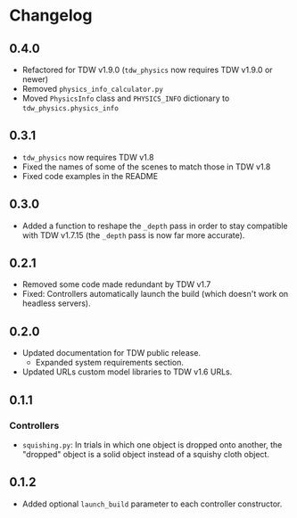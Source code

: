 # Changelog

## 0.4.0

- Refactored for TDW v1.9.0 (`tdw_physics` now requires TDW v1.9.0 or newer)
- Removed `physics_info_calculator.py`
- Moved `PhysicsInfo` class and `PHYSICS_INFO` dictionary to `tdw_physics.physics_info`

## 0.3.1

- `tdw_physics` now requires TDW v1.8
- Fixed the names of some of the scenes to match those in TDW v1.8
- Fixed code examples in the README 

## 0.3.0

- Added a function to reshape the `_depth` pass in order to stay compatible with TDW v1.7.15 (the `_depth` pass is now far more accurate).

## 0.2.1

- Removed some code made redundant by TDW v1.7
- Fixed: Controllers automatically launch the build (which doesn't work on headless servers).

## 0.2.0

- Updated documentation for TDW public release.
  - Expanded system requirements section.
- Updated URLs custom model libraries to TDW v1.6 URLs.

## 0.1.1

### Controllers

- `squishing.py`: In trials in which one object is dropped onto another, the "dropped" object is a solid object instead of a squishy cloth object.

## 0.1.2

- Added optional `launch_build` parameter to each controller constructor.